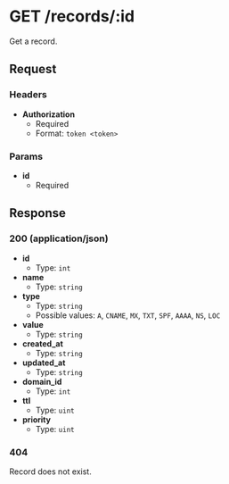 # GET /records/:id

Get a record.

## Request

### Headers

- **Authorization**
  + Required
  + Format: `token <token>`

### Params

- **id**
  + Required

## Response

### 200 (application/json)

- **id**
  + Type: `int`
- **name**
  + Type: `string`
- **type**
  + Type: `string`
  + Possible values: `A`, `CNAME`, `MX`, `TXT`, `SPF`, `AAAA`, `NS`, `LOC`
- **value**
  + Type: `string`
- **created_at**
  + Type: `string`
- **updated_at**
  + Type: `string`
- **domain_id**
  + Type: `int`
- **ttl**
  + Type: `uint`
- **priority**
  + Type: `uint`

### 404

Record does not exist.
